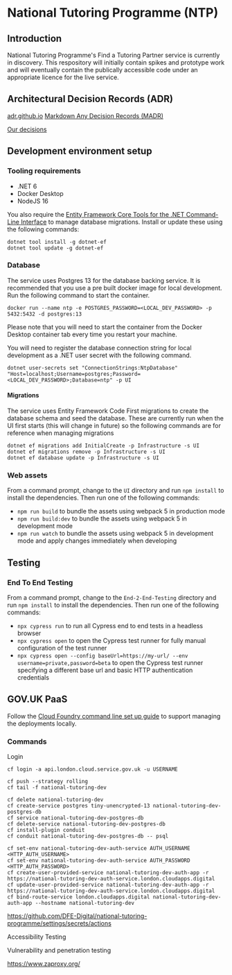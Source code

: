 # National Tutoring Programme (NTP)

## Introduction

National Tutoring Programme's Find a Tutoring Partner service is currently in discovery. This respository will initially contain spikes and prototype work and will eventually contain the publically accessible code under an appropriate licence for the live service.

## Architectural Decision Records (ADR)

[adr.github.io](https://adr.github.io/)
[Markdown Any Decision Records (MADR)](https://adr.github.io/madr/)

[Our decisions](docs/decisions)

## Development environment setup

### Tooling requirements

* .NET 6
* Docker Desktop
* NodeJS 16

You also require the [Entity Framework Core Tools for the .NET Command-Line Interface](https://www.nuget.org/packages/dotnet-ef/) to manage database migrations. Install or update these using the following commands:

```
dotnet tool install -g dotnet-ef
dotnet tool update -g dotnet-ef
```

### Database

The service uses Postgres 13 for the database backing service. It is recommended that you use a pre built docker image for local development. Run the following command to start the container.

```
docker run --name ntp -e POSTGRES_PASSWORD=<LOCAL_DEV_PASSWORD> -p 5432:5432 -d postgres:13
```

Please note that you will need to start the container from the Docker Desktop container tab every time you restart your machine.

You will need to register the database connection string for local development as a .NET user secret with the following command.
```
dotnet user-secrets set "ConnectionStrings:NtpDatabase" "Host=localhost;Username=postgres;Password=<LOCAL_DEV_PASSWORD>;Database=ntp" -p UI
```

#### Migrations

The service uses Entity Framework Code First migrations to create the database schema and seed the database. These are currently run when the UI first starts (this will change in future) so the following commands are for reference when managing migrations

```
dotnet ef migrations add InitialCreate -p Infrastructure -s UI
dotnet ef migrations remove -p Infrastructure -s UI
dotnet ef database update -p Infrastructure -s UI
```

### Web assets

From a command prompt, change to the `UI` directory and run `npm install` to install the dependencies. Then run one of the following commands:

* `npm run build` to bundle the assets using webpack 5 in production mode
* `npm run build:dev` to bundle the assets using webpack 5 in development mode
* `npm run watch` to bundle the assets using webpack 5 in development mode and apply changes immediately when developing

## Testing

### End To End Testing

From a command prompt, change to the `End-2-End-Testing` directory and run `npm install` to install the dependencies. Then run one of the following commands:

* `npx cypress run` to run all Cypress end to end tests in a headless browser
* `npx cypress open` to open the Cypress test runner for fully manual configuration of the test runner
* `npx cypress open --config baseUrl=https://my-url/ --env username=private,password=beta` to open the Cypress test runner specifying a different base url and basic HTTP authentication credentials

## GOV.UK PaaS

Follow the [Cloud Foundry command line set up guide](https://docs.cloud.service.gov.uk/get_started.html#set-up-the-cloud-foundry-command-line) to support managing the deployments locally.

### Commands

Login
```
cf login -a api.london.cloud.service.gov.uk -u USERNAME
```

```
cf push --strategy rolling
cf tail -f national-tutoring-dev

cf delete national-tutoring-dev
cf create-service postgres tiny-unencrypted-13 national-tutoring-dev-postgres-db
cf service national-tutoring-dev-postgres-db
cf delete-service national-tutoring-dev-postgres-db
cf install-plugin conduit
cf conduit national-tutoring-dev-postgres-db -- psql

cf set-env national-tutoring-dev-auth-service AUTH_USERNAME <HTTP_AUTH_USERNAME>
cf set-env national-tutoring-dev-auth-service AUTH_PASSWORD <HTTP_AUTH_PASSWORD>
cf create-user-provided-service national-tutoring-dev-auth-app -r https://national-tutoring-dev-auth-service.london.cloudapps.digital
cf update-user-provided-service national-tutoring-dev-auth-app -r https://national-tutoring-dev-auth-service.london.cloudapps.digital
cf bind-route-service london.cloudapps.digital national-tutoring-dev-auth-app --hostname national-tutoring-dev

```


https://github.com/DFE-Digital/national-tutoring-programme/settings/secrets/actions

Accessibility Testing

Vulnerability and penetration testing

https://www.zaproxy.org/
